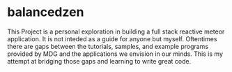 balancedzen
===========
This Project is a personal exploration in building a full stack reactive meteor application. It is not
inteded as a guide for anyone but myself.
Oftentimes there are gaps between the tutorials, samples, and example programs provided by MDG and the
applications we envision in our minds. This is my attempt at bridging those gaps and learning to write great code.

